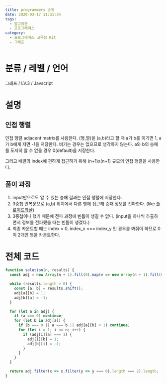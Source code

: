 ```yaml
---
title: programmers 순위
date: 2020-03-17 11:31:34
tags:
  - 알고리즘
  - 프로그래머스
category:
  - 프로그래머스 고득점 Kit
  - 그래프
---
```


# 분류 / 레벨 / 언어

그래프 / LV.3 / Javscript

# 설명

## 인접 행렬

인접 행렬 adjacent matrix를 사용한다.
(행,열)을 (a,b)라고 할 때 a가 b를 이기면 1, a가 b에게 지면 -1을 저장한다.
비기는 경우는 없으므로 생각하지 않는다.
a와 b의 승패를 도저히 알 수 없을 경우 0(default)을 저장한다.

그리고 배열의 index에 편하게 접근하기 위해 (n+1)x(n+1) 규모의 인접 행렬을 사용한다.

## 풀이 과정

1. input만으로도 알 수 있는 승패 결과는 인접 행렬에 저장한다.
2. 3중첩 반복문으로 (a,b) 위치에서 다른 행에 접근해 승패 정보를 전파한다.
   (like [플로이드와샬](https://ko.wikipedia.org/wiki/%ED%94%8C%EB%A1%9C%EC%9D%B4%EB%93%9C-%EC%9B%8C%EC%85%9C_%EC%95%8C%EA%B3%A0%EB%A6%AC%EC%A6%98))
3. 3중첩이나 했기 때문에 전파 과정에 빈틈이 생길 수 없다.
   (input을 하나씩 추출하면서 정보를 전파했을 때는 빈틈이 생겼다.)
4. 최종 카운트할 때는 index = 0, index_x === index_y 인 경우를 봐줘야 하므로
   0이 2개인 행을 카운트한다.

# 전체 코드

```javascript
function solution(n, results) {
  const adj = new Array(n + 1).fill(0).map(v => new Array(n + 1).fill(0));

  while (results.length > 0) {
    const [a, b] = results.shift();
    adj[a][b] = 1;
    adj[b][a] = -1;
  }

  for (let a in adj) {
    if (a === 0) continue;
    for (let b in adj[a]) {
      if (b === 0 || a === b || adj[a][b] < 1) continue;
      for (let i = 1; i <= n; i++) {
        if (adj[i][a] === 1) {
          adj[i][b] = 1;
          adj[b][i] = -1;
        }
      }
    }
  }

  return adj.filter(x => x.filter(y => y === 0).length === 2).length;
}
```
